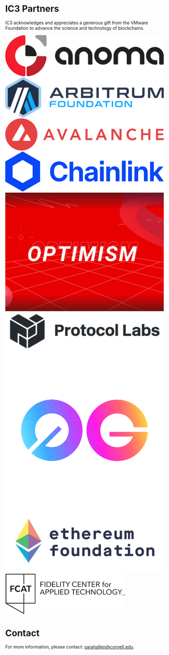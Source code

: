 # IC3 Partners

IC3 acknowledges and appreciates a generous gift from the VMware
Foundation to advance the science and technology of blockchains. <br>

<!---
<div class="ui center aligned basic segment">
    <div class="ui small images">     
	<img class="ui image sponsor logo" id="Anoma Foundation" src="images/partners/Anoma.png">
	<img class="ui image sponsor logo" id="Arbitrum Foundation" src="images/partners/AF navy.png"> 
	<img class="ui image sponsor logo" id="avalabs" src="images/partners/Avalanche.png">
	<img class="ui image sponsor logo" id="chainlink" src="images/partners/Chainlink-New.png">
	<img class="ui image sponsor logo" id="ethereum" src="images/partners/EF 2024.jpeg">
	<img class="ui image sponsor logo" id="fidelity fcat" src="images/partners/FCAT logo.png">
	<img class="ui image sponsor logo" id="Optimism" src="images/partners/Optimism.jpg">    
	<img class="ui image sponsor logo" id="protocollabs" src="images/partners/protocol-labs.png">
	<img class="ui image sponsor logo" id="Zero Gravity Labs" src="images/partners/0G.png">    
    </div>
</div>
--->

<div class="ui center aligned basic segment">
  <div class="ui small images">
    <img class="ui image" id="Anoma Foundation" src="../images/partners/Anoma.png" />
    <img class="ui image" id="Arbitrum Foundation" src="../images/partners/AF navy.png" />
    <img class="ui image" id="avalabs" src="../images/partners/Avalanche.png" />
    <img class="ui image" id="chainlink" src="../images/partners/Chainlink-New.png" />  
  </div>
  <div class="ui small images">
    <img class="ui image" id="Optimism" src="../images/partners/Optimism.jpg" />
    <img class="ui image" id="protocollabs" src="../images/partners/protocol-labs.png" />
    <img class="ui image" id="Zero Gravity Labs" src="../images/partners/0G.png" />   
    <img class="ui image" id="ethereum" src="../images/partners/EF 2024.jpeg" />
    <img class="ui image" id="fidelity fcat" src="../images/partners/FCAT logo.png" />
  </div>
</div>

# Contact

For more information, please contact: [sarahallen@cornell.edu](mailto:sarahallen@cornell.edu).
